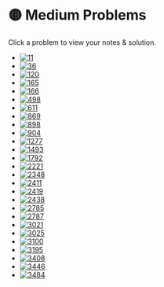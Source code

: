 # 🟡 Medium Problems

Click a problem to view your notes & solution.

- [![11](https://img.shields.io/badge/11-Container_With_Most_Water-yellow)](/problems/11.md)
- [![36](https://img.shields.io/badge/36-Valid_Sudoku-yellow)](/problems/36.md)
- [![120](https://img.shields.io/badge/120-Triangle-yellow)](/problems/120.md)
- [![165](https://img.shields.io/badge/165-Compare_Version_Numbers-yellow)](/problems/165.md) 
- [![166](https://img.shields.io/badge/166-Fraction_to_Recurring_Decimal-yellow)](/problems/166.md) 
- [![498](https://img.shields.io/badge/498-Diagonal_Traverse-yellow)](/problems/498.md)
- [![611](https://img.shields.io/badge/611-Valid_Triangle_Number-yellow)](/problems/611.md)
- [![869](https://img.shields.io/badge/869-Reordered_Power_of_2-yellow)](/problems/869.md)
- [![898](https://img.shields.io/badge/898-Bitwise_ORs_of_Subarrays-yellow)](/problems/898.md)
- [![904](https://img.shields.io/badge/904-Fruit_Into_Baskets-yellow)](/problems/904.md)   
- [![1277](https://img.shields.io/badge/1277-Count_Square_Submatrices_with_All_Ones-yellow)](/problems/1277.md) 
- [![1493](https://img.shields.io/badge/1493-Longest_Subarray_of_1's_After_Deleting_One_Element-yellow)](/problems/1493.md)
- [![1792](https://img.shields.io/badge/1792-Maximum_Average_Pass_Ratio-yellow)](/problems/1792.md)
- [![2221](https://img.shields.io/badge/2221-Find_Triangular_Sum_of_an_Array-yellow)](/problems/2221.md) 
- [![2348](https://img.shields.io/badge/2348-Number_of_Zero_Filled_Subarrays-yellow)](/problems/2348.md)
- [![2411](https://img.shields.io/badge/2411-Smallest_Subarrays_With_Maximum_Bitwise_OR-yellow)](/problems/2411.md)
- [![2419](https://img.shields.io/badge/2419-longest_subarray_with_maximum_bitwise_and-yellow)](/problems/2419.md)
- [![2438](https://img.shields.io/badge/2438-Range_Product_Queries_of_Powers-yellow)](/problems/2438.md)
- [![2785](https://img.shields.io/badge/2785-Sort_Vowels_in_a_String-yellow)](/problems/2785.md) 
- [![2787](https://img.shields.io/badge/2787-Ways_to_Express_an_Integer_as_Sum_of_Powers-yellow)](/problems/2787.md) 
- [![3021](https://img.shields.io/badge/3021-Alice_and_Bob_Playing_Flower_Game-yellow)](/problems/3021.md) 
- [![3025](https://img.shields.io/badge/3025-Find_the_Number_of_Ways_to_Place_People_I-yellow)](/problems/3025.md)
- [![3100](https://img.shields.io/badge/3100-Water_Bottles_II-yellow)](/problems/3100.md)
- [![3195](https://img.shields.io/badge/3195-Find_the_Minimum_Area_to_Cover_All_Ones_I-yellow)](/problems/3195.md)
- [![3408](https://img.shields.io/badge/3408-Design_Task_Manager-yellow)](/problems/3408.md)
- [![3446](https://img.shields.io/badge/3446-Sort_Matrix_by_Diagonals-yellow)](/problems/3446.md)
- [![3484](https://img.shields.io/badge/3484-Design_Spreadsheet-yellow)](/problems/3484.md)  


